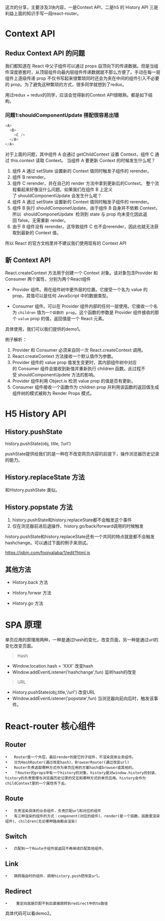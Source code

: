 这次的分享，主要涉及3块内容，一是Context API，二是h5 的 History API 三是利益上面的知识手写一段react-router。

# Context API

## Redux Context API 的问题
我们都知道在 React 中父子组件可以通过 props 自顶向下的传递数据。但是当组件深度嵌套时，从顶层组件向最内层组件传递数据就不那么方便了。手动在每一层组件上逐级传递 prop 不仅书写起来很繁琐同时还会为夹在中间的组件引入不必要的 prop。为了避免这种繁琐的方式，很多同学就想到了redux。

用过redux + redux的同学，应该会觉得新的Context API很眼熟。都是如下结构。

<Provider store={store}>
    <App />
</Provider>

### 问题1:shouldComponentUpdate 搭配很容易出错

```js
<A>
  <B>
    <C />
  </B>
</A>

```
对于上面的问题，其中组件 A 会通过 getChildContext 设置 Context，组件 C 通过 this.context 读取 Context。
当组件 A 要更新 Context 的时候发生什么呢？
  1. 组件 A 通过 setState 设置新的 Context 值同时触发子组件的 rerender。
  2. 组件 B rerender。
  3. 组件 C rerender，并在自己的 render 方法中拿到更新后的Context。
整个流程看起来好像没什么问题。如果我们在组件 B 上定义了 shouldComponentUpdate 会发生什么呢？
  1. 组件 A 通过 setState 设置新的 Context 值同时触发子组件的 rerender。
  2. 组件 B 执行 shouldComponetUpdate，由于组件 B 自身并不依赖 Context，所以  shouldComponetUpdate  检测到 state 与 prop 均未变化因此返回 false。无需重新 render。
  3. 由于 B 组件没有 rerender。这导致组件 C 也不会rerender，因此也就无法获取到最新的 Context 值。

所以 React 的官方文档里并不建议我们使用现有的 Context API

## 新 Context API

React.createContext 方法用于创建一个 Context 对象。该对象包含Provider 和 Consumer 两个属性，分别为两个React组件


* Provider 组件。用在组件树中更外层的位置。它接受一个名为 value 的 prop，其值可以是任何 JavaScript 中的数据类型。

* Consumer 组件。可以在 Provider 组件内部的任何一层使用。它接收一个名为 `children` 值为`一个函数的 prop`。这个函数的参数是 Provider 组件接收的那个 `value` prop 的值，返回值是一个 React 元素。

具体使用，我们可以我们提供的demo1。

例子解析：
1. Provider 和 Consumer 必须来自同一次 React.createContext 调用。
2. React.createContext 方法接收一个默认值作为参数。
3. Provider 组件的 value prop 值发生变更时，其内部组件树中对应的 Consumer 组件会接收到新值并重新执行 children 函数。此过程不受 shouldComponentUpdete 方法的影响。
4. Provider 组件利用 Object.is 检测 value prop 的值是否有更新。
5. Consumer 组件接收一个函数作为 children prop 并利用该函数的返回值生成组件树的模式被称为 Render Props 模式。

# H5 History API 

## History.pushState

history.pushState(obj, title, ’/url’)

pushState提供给我们的是一种在不改变网页内容的前提下，操作浏览器历史记录的能力。

## History.replaceState 方法

和History.pushState 类似。

## History.popstate 方法

1. history.pushState和history.replaceState都不会触发这个事件 
2. 仅在浏览器前进后退操作、history.go/back/forward调用的时候触发 

history.pushState和history.replaceState还有一个共同的特点就是都不会触发hashchange。可以通过下面的例子来测试。

https://jsbin.com/foqiyalaba/1/edit?html,js

## 其他方法
 * History.back 方法
 
 * History.forwar 方法
 
 * History.go 方法

# SPA 原理

单页应用的原理用两种，一种是通过hash的变化，改变页面，另一种是通过url的变化改变页面。

> Hash
* Window.location.hash = ‘XXX’ 改变hash
* Window.addEventListener('hashchange',fun) 监听hash的改变

> URL
* History.pushState(obj,title,'/url') 改变URL
* Window.addEventListener('popstate',fun) 当浏览器向前向后时，触发该事件。
 
# React-router 核心组件 

## Router
	•	Router是一个外层，最后render的是它的子组件，不渲染具体业务组件。
	•	分为HashRouter(通过改变hash)、BrowserRouter(通过改变url)
	•	Router负责选取哪种方式作为单页应用的方案hash或browser或其他的。
	•	？Router的props中有一个history的对象，history是对window.history的封装，history的负责管理与浏览器历史记录的交互和哪种方式的单页应用。history会作为childContext里的一个属性传下去。
## Route
	•	负责渲染具体的业务组件，负责匹配url和对应的组件
	•	有三种渲染的组件的方式：component(对应的组件)、render(是一个函数，函数里渲染组件)、children(无论哪种路由都会渲染)

## Switch
	•	匹配到一个Route子组件就返回不再继续匹配其他组件。
## Link
	•	跳转路由时的组件，调用history.push把改变url。

## Redirect
	•	 重定向就是匹配不到后直接跳转到redirect中的to路径


具体代码可以看demo2。
